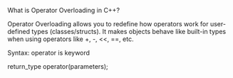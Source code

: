 What is Operator Overloading in C++?

Operator Overloading allows you to redefine how operators work for user-defined types (classes/structs).
It makes objects behave like built-in types when using operators 
like +, -, <<, ==, etc.

Syntax: operator is keyword

return_type operator<symbol>(parameters);
